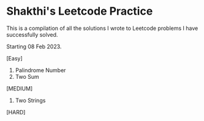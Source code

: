 # Shakthi's Leetcode Practice

This is a compilation of all the solutions I wrote to Leetcode problems I have successfully solved. 

Starting 08 Feb 2023.

[Easy]
1. Palindrome Number
2. Two Sum

[MEDIUM]
1. Two Strings

[HARD]
